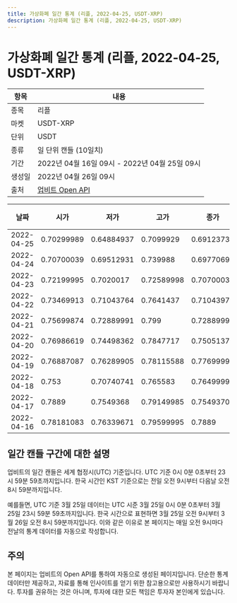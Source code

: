 ```yaml
---
title: 가상화폐 일간 통계 (리플, 2022-04-25, USDT-XRP)
description: 가상화폐 일간 통계 (리플, 2022-04-25, USDT-XRP)
---
```



가상화폐 일간 통계 (리플, 2022-04-25, USDT-XRP)
===

|항목|내용|
|--|--|
|종목|리플|
|마켓|USDT-XRP|
|단위|USDT|
|종류|일 단위 캔들 (10일치)|
|기간|2022년 04월 16일 09시 - 2022년 04월 25일 09시|
|생성일|2022년 04월 26일 09시|
|출처|[업비트 Open API](https://docs.upbit.com)|


|날짜|시가|저가|고가|종가|비고|
|--|--|--|--|--|--|
|2022-04-25|0.70299989|0.64884937|0.7099929|0.6912373|    |
|2022-04-24|0.70700039|0.69512931|0.739988|0.69770691|    |
|2022-04-23|0.72199995|0.7020017|0.72589998|0.70700039|    |
|2022-04-22|0.73469913|0.71043764|0.7641437|0.71043979|    |
|2022-04-21|0.75699874|0.72889991|0.799|0.72889991|    |
|2022-04-20|0.76986619|0.74498362|0.7847717|0.75051378|    |
|2022-04-19|0.76887087|0.76289905|0.78115588|0.77699999|    |
|2022-04-18|0.753|0.70740741|0.765583|0.76499995|    |
|2022-04-17|0.7889|0.7549368|0.79149985|0.75493705|    |
|2022-04-16|0.78181083|0.76339671|0.79599995|0.7889|    |


일간 캔들 구간에 대한 설명
---


업비트의 일간 캔들은 세계 협정시(UTC) 기준입니다. 
UTC 기준 0시 0분 0초부터 23시 59분 59초까지입니다. 
한국 시간인 KST 기준으로는 전일 오전 9시부터 다음날 오전 8시 59분까지입니다. 


예를들면, UTC 기준 3월 25일 데이터는 UTC 시준 3월 25일 0시 0분 0초부터 3월 25일 23시 59분 59초까지입니다. 
한국 시간으로 표현하면 3월 25일 오전 9시부터 3월 26일 오전 8시 59분까지입니다. 
이와 같은 이유로 본 페이지는 매일 오전 9시마다 전날의 통계 데이터를 자동으로 작성합니다. 


주의
---


본 페이지는 업비트의 Open API를 통하여 자동으로 생성된 페이지입니다. 
단순한 통계 데이터만 제공하고, 자료를 통해 인사이트를 얻기 위한 참고용으로만 사용하시기 바랍니다. 
투자를 권유하는 것은 아니며, 투자에 대한 모든 책임은 투자자 본인에게 있습니다. 
